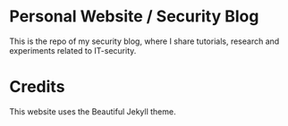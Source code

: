 # Personal Website / Security Blog
This is the repo of my security blog, where I share tutorials, research and experiments related to IT-security.
 

# Credits
This website uses the Beautiful Jekyll theme.
